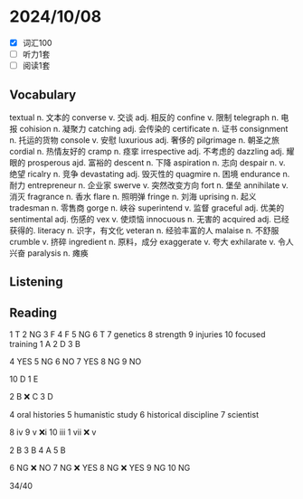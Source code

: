 # 2024/10/08 

- [x] 词汇100 
- [ ] 听力1套
- [ ] 阅读1套 

## Vocabulary
textual n. 文本的
converse v. 交谈 adj. 相反的
confine v. 限制
telegraph n. 电报
cohision n. 凝聚力
catching adj. 会传染的
certificate n. 证书
consignment n. 托运的货物
console v. 安慰
luxurious adj. 奢侈的
pilgrimage n. 朝圣之旅
cordial n. 热情友好的
cramp n. 痉挛
irrespective adj. 不考虑的
dazzling adj. 耀眼的
prosperous ajd. 富裕的
descent n. 下降
aspiration n. 志向
despair n. v. 绝望
ricalry n. 竞争
devastating adj. 毁灭性的 
quagmire n. 困境 
endurance n. 耐力
entrepreneur n. 企业家 
swerve v. 突然改变方向
fort n. 堡垒
annihilate v. 消灭
fragrance n. 香水
flare n. 照明弹
fringe n. 刘海
uprising n. 起义
tradesman n. 零售商
gorge n. 峡谷
superintend v. 监督
graceful adj. 优美的
sentimental adj. 伤感的
vex v. 使烦恼
innocuous n. 无害的
acquired adj. 已经获得的.
literacy n. 识字，有文化
veteran n. 经验丰富的人
malaise n. 不舒服
crumble v. 挤碎
ingredient n. 原料，成分
exaggerate v. 夸大
exhilarate v. 令人兴奋
paralysis n. 瘫痪

## Listening

## Reading

1 T
2 NG
3 F
4 F
5 NG
6 T
7 genetics
8 strength
9 injuries
10 focused training
1 A
2 D
3 B

4 YES
5 NG
6 NO
7 YES
8 NG
9 NO

10 D
1 E

2 B ❌ C
3 D

4 oral histories
5 humanistic study 
6 historical discipline
7 scientist


8 iv
9 v ❌i
10 iii
1 vii ❌ v

2 B
3 B
4 A 
5 B

6 NG ❌ NO
7 NG ❌ YES
8 NG ❌ YES
9 NG
10 NG

34/40